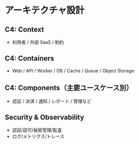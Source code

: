 # アーキテクチャ設計

## C4: Context

- 利用者 / 外部 SaaS / 制約

## C4: Containers

- Web / API / Worker / DB / Cache / Queue / Object Storage

## C4: Components（主要ユースケース別）

- 認証 / 決済 / 通知 / レポート / 管理など

## Security & Observability

- 認証/認可/秘密管理/監査
- ログ/メトリクス/トレース
